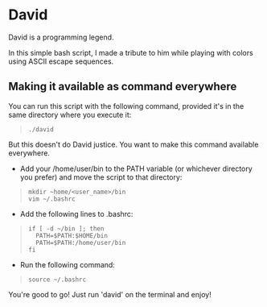 # David
<p> David is a programming legend. 

In this simple bash script, I made a tribute to him while playing with colors using ASCII escape sequences.</p>

## Making it available as command everywhere

<p> You can run this script with the following command, provided it's in the same directory where you execute it: </p>

> ```./david```

But this doesn't do David justice. You want to make this command available everywhere.
- Add your /home/user/bin to the PATH variable (or whichever directory you prefer) and move the script to that directory:

> ```mkdir ~home/<user_name>/bin```  
> ```vim ~/.bashrc```

- Add the following lines to .bashrc:
> ```
> if [ -d ~/bin ]; then   
>   PATH=$PATH:$HOME/bin  
>   PATH=$PATH:/home/user/bin  
> fi

- Run the following command:

> ```source ~/.bashrc```

You're good to go! Just run 'david' on the terminal and enjoy!
